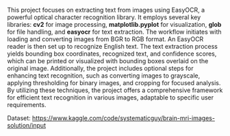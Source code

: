 This project focuses on extracting text from images using EasyOCR, a powerful optical character recognition library. It employs several key libraries: **cv2** for image processing, **matplotlib.pyplot** for visualization, **glob** for file handling, and **easyocr** for text extraction. The workflow initiates with loading and converting images from BGR to RGB format. An EasyOCR reader is then set up to recognize English text. The text extraction process yields bounding box coordinates, recognized text, and confidence scores, which can be printed or visualized with bounding boxes overlaid on the original image. Additionally, the project includes optional steps for enhancing text recognition, such as converting images to grayscale, applying thresholding for binary images, and cropping for focused analysis. By utilizing these techniques, the project offers a comprehensive framework for efficient text recognition in various images, adaptable to specific user requirements.

Dataset: https://www.kaggle.com/code/systematicguy/brain-mri-images-solution/input
